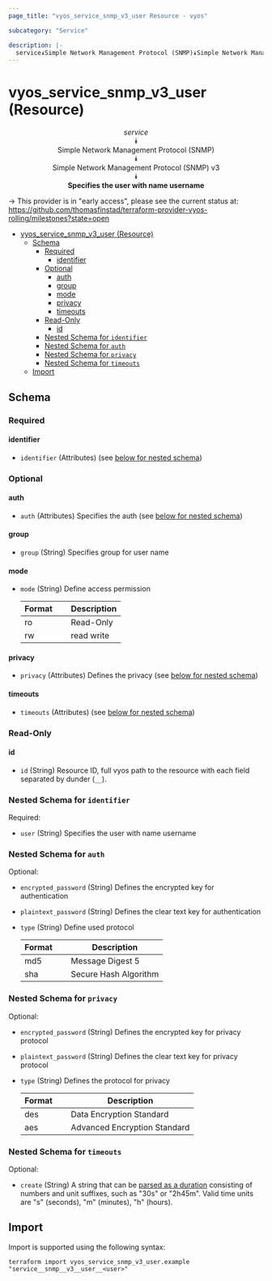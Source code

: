 ```yaml
---
page_title: "vyos_service_snmp_v3_user Resource - vyos"

subcategory: "Service"

description: |-
  service⯯Simple Network Management Protocol (SNMP)⯯Simple Network Management Protocol (SNMP) v3⯯Specifies the user with name username
---
```


# vyos_service_snmp_v3_user (Resource)
<center>


*service*  
⯯  
Simple Network Management Protocol (SNMP)  
⯯  
Simple Network Management Protocol (SNMP) v3  
⯯  
**Specifies the user with name username**


</center>

-> This provider is in "early access", please see the current status at: https://github.com/thomasfinstad/terraform-provider-vyos-rolling/milestones?state=open

<!--TOC-->

- [vyos_service_snmp_v3_user (Resource)](#vyos_service_snmp_v3_user-resource)
  - [Schema](#schema)
    - [Required](#required)
      - [identifier](#identifier)
    - [Optional](#optional)
      - [auth](#auth)
      - [group](#group)
      - [mode](#mode)
      - [privacy](#privacy)
      - [timeouts](#timeouts)
    - [Read-Only](#read-only)
      - [id](#id)
    - [Nested Schema for `identifier`](#nested-schema-for-identifier)
    - [Nested Schema for `auth`](#nested-schema-for-auth)
    - [Nested Schema for `privacy`](#nested-schema-for-privacy)
    - [Nested Schema for `timeouts`](#nested-schema-for-timeouts)
  - [Import](#import)

<!--TOC-->

<!-- schema generated by tfplugindocs -->
## Schema

### Required

#### identifier
- `identifier` (Attributes) (see [below for nested schema](#nestedatt--identifier))

### Optional

#### auth
- `auth` (Attributes) Specifies the auth (see [below for nested schema](#nestedatt--auth))
#### group
- `group` (String) Specifies group for user name
#### mode
- `mode` (String) Define access permission

    |  Format  &emsp;|  Description  |
    |----------|---------------|
    |  ro      &emsp;|  Read-Only    |
    |  rw      &emsp;|  read write   |
#### privacy
- `privacy` (Attributes) Defines the privacy (see [below for nested schema](#nestedatt--privacy))
#### timeouts
- `timeouts` (Attributes) (see [below for nested schema](#nestedatt--timeouts))

### Read-Only

#### id
- `id` (String) Resource ID, full vyos path to the resource with each field separated by dunder (`__`).

<a id="nestedatt--identifier"></a>
### Nested Schema for `identifier`

Required:

- `user` (String) Specifies the user with name username


<a id="nestedatt--auth"></a>
### Nested Schema for `auth`

Optional:

- `encrypted_password` (String) Defines the encrypted key for authentication
- `plaintext_password` (String) Defines the clear text key for authentication
- `type` (String) Define used protocol

    |  Format  &emsp;|  Description            |
    |----------|-------------------------|
    |  md5     &emsp;|  Message Digest 5       |
    |  sha     &emsp;|  Secure Hash Algorithm  |


<a id="nestedatt--privacy"></a>
### Nested Schema for `privacy`

Optional:

- `encrypted_password` (String) Defines the encrypted key for privacy protocol
- `plaintext_password` (String) Defines the clear text key for privacy protocol
- `type` (String) Defines the protocol for privacy

    |  Format  &emsp;|  Description                   |
    |----------|--------------------------------|
    |  des     &emsp;|  Data Encryption Standard      |
    |  aes     &emsp;|  Advanced Encryption Standard  |


<a id="nestedatt--timeouts"></a>
### Nested Schema for `timeouts`

Optional:

- `create` (String) A string that can be [parsed as a duration](https://pkg.go.dev/time#ParseDuration) consisting of numbers and unit suffixes, such as &#34;30s&#34; or &#34;2h45m&#34;. Valid time units are &#34;s&#34; (seconds), &#34;m&#34; (minutes), &#34;h&#34; (hours).

## Import

Import is supported using the following syntax:

```shell
terraform import vyos_service_snmp_v3_user.example "service__snmp__v3__user__<user>"
```
